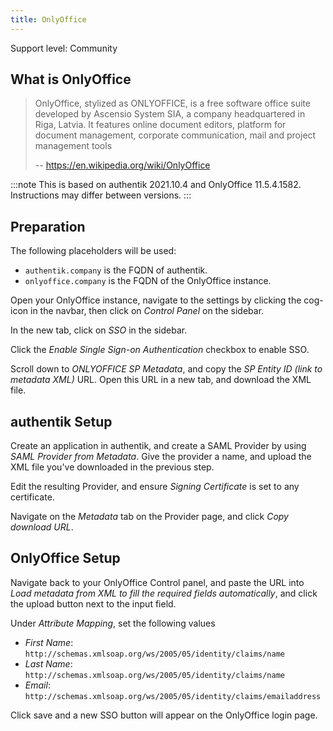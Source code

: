 ```yaml
---
title: OnlyOffice
---
```


<span class="badge badge--secondary">Support level: Community</span>

## What is OnlyOffice

> OnlyOffice, stylized as ONLYOFFICE, is a free software office suite developed by Ascensio System SIA, a company headquartered in Riga, Latvia. It features online document editors, platform for document management, corporate communication, mail and project management tools
>
> -- https://en.wikipedia.org/wiki/OnlyOffice

:::note
This is based on authentik 2021.10.4 and OnlyOffice 11.5.4.1582. Instructions may differ between versions.
:::

## Preparation

The following placeholders will be used:

-   `authentik.company` is the FQDN of authentik.
-   `onlyoffice.company` is the FQDN of the OnlyOffice instance.

Open your OnlyOffice instance, navigate to the settings by clicking the cog-icon in the navbar, then click on _Control Panel_ on the sidebar.

In the new tab, click on _SSO_ in the sidebar.

Click the _Enable Single Sign-on Authentication_ checkbox to enable SSO.

Scroll down to _ONLYOFFICE SP Metadata_, and copy the _SP Entity ID (link to metadata XML)_ URL. Open this URL in a new tab, and download the XML file.

## authentik Setup

Create an application in authentik, and create a SAML Provider by using _SAML Provider from Metadata_. Give the provider a name, and upload the XML file you've downloaded in the previous step.

Edit the resulting Provider, and ensure _Signing Certificate_ is set to any certificate.

Navigate on the _Metadata_ tab on the Provider page, and click _Copy download URL_.

## OnlyOffice Setup

Navigate back to your OnlyOffice Control panel, and paste the URL into _Load metadata from XML to fill the required fields automatically_, and click the upload button next to the input field.

Under _Attribute Mapping_, set the following values

-   _First Name_: `http://schemas.xmlsoap.org/ws/2005/05/identity/claims/name`
-   _Last Name_: `http://schemas.xmlsoap.org/ws/2005/05/identity/claims/name`
-   _Email_: `http://schemas.xmlsoap.org/ws/2005/05/identity/claims/emailaddress`

Click save and a new SSO button will appear on the OnlyOffice login page.
